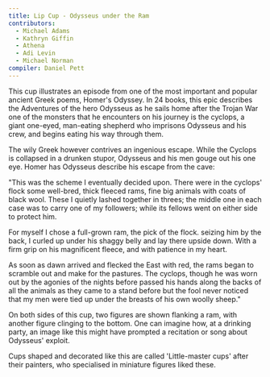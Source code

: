```yaml
---
title: Lip Cup - Odysseus under the Ram
contributors:
  - Michael Adams
  - Kathryn Giffin
  - Athena
  - Adi Levin
  - Michael Norman
compiler: Daniel Pett
---
```


This cup illustrates an episode from one of the most important and popular ancient Greek poems, Homer's Odyssey. In 24 books, this epic describes the Adventures of the hero Odysseus as he sails home after the Trojan War one of the monsters that he encounters on his journey is the cyclops, a giant one-eyed, man-eating shepherd who imprisons Odysseus and his crew, and begins eating his way through them.

The wily Greek however contrives an ingenious escape. While the Cyclops is collapsed in a drunken stupor, Odysseus and his men gouge out his one eye. Homer has Odysseus describe his escape from the cave:

"This was the scheme I eventually decided upon. There were in the cyclops' flock some well-bred, thick fleeced rams, fine big animals with coats of black wool. These I quietly lashed together in threes; the middle one in each case was to carry one of my followers; while its fellows went on either side to protect him.

For myself I chose a full-grown ram, the pick of the flock.  seizing him by the back, I curled up under his shaggy belly and lay there upside down. With a firm grip on his magnificent fleece, and with patience in my heart.

As soon as dawn arrived and flecked the East with red, the rams began to scramble out and make for the pastures. The cyclops, though he was worn out by the agonies of the nights before passed his hands along the backs of all the animals as they came to a stand before but the fool never noticed that my men were tied up under the breasts of his own woolly sheep."

On both sides of this cup, two figures are shown flanking a ram, with another figure clinging to the bottom. One can imagine how, at a drinking party, an image like this might have prompted a recitation or song about Odysseus' exploit.

Cups shaped and decorated like this are called 'Little-master cups' after their painters, who specialised in miniature figures liked these.
